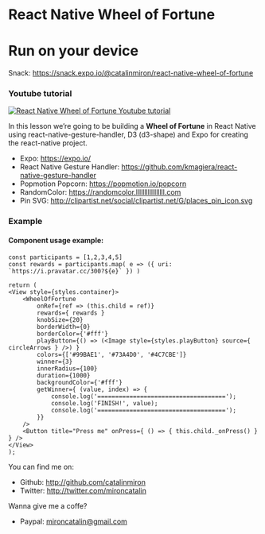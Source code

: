 # React Native Wheel of Fortune

# Run on your device

Snack: https://snack.expo.io/@catalinmiron/react-native-wheel-of-fortune

### Youtube tutorial

[![React Native Wheel of Fortune Youtube tutorial](react-native-wheel-of-fortune-tutorial.gif)](https://www.youtube.com/watch?v=tc3G-bO1p8Q)

In this lesson we’re going to be building a **Wheel of Fortune** in React Native using react-native-gesture-handler, D3 (d3-shape) and Expo for creating the react-native project.

- Expo: https://expo.io/
- React Native Gesture Handler: https://github.com/kmagiera/react-native-gesture-handler
- Popmotion Popcorn: https://popmotion.io/popcorn
- RandomColor: https://randomcolor.lllllllllllllllll.com
- Pin SVG: http://clipartist.net/social/clipartist.net/G/places_pin_icon.svg


### Example
#### Component usage example:
```
const participants = [1,2,3,4,5]
const rewards = participants.map( e => ({ uri: `https://i.pravatar.cc/300?${e}` }) )

return (
<View style={styles.container}>
    <WheelOfFortune
        onRef={ref => (this.child = ref)} 
        rewards={ rewards }
        knobSize={20}
        borderWidth={0}
        borderColor={'#fff'}
        playButton={() => (<Image style={styles.playButton} source={ circleArrows } />) }
        colors={['#99BAE1', '#73A4D0', '#4C7CBE']}
        winner={3}
        innerRadius={100}
        duration={1000}
        backgroundColor={'#fff'}
        getWinner={ (value, index) => {
            console.log('====================================');
            console.log('FINISH!', value);
            console.log('====================================');
        }}
    />
    <Button title="Press me" onPress={ () => { this.child._onPress() } } />
</View>
);
```


You can find me on:

- Github: http://github.com/catalinmiron
- Twitter: http://twitter.com/mironcatalin

Wanna give me a coffe?

- Paypal: mironcatalin@gmail.com
